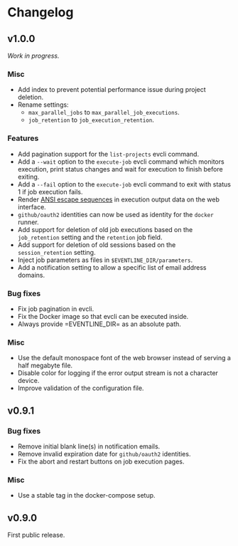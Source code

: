 # Changelog
## v1.0.0
_Work in progress._

### Misc
- Add index to prevent potential performance issue during project deletion.
- Rename settings:
  - `max_parallel_jobs` to `max_parallel_job_executions`.
  - `job_retention` to `job_execution_retention`.

### Features
- Add pagination support for the `list-projects` evcli command.
- Add a `--wait` option to the `execute-job` evcli command which monitors
  execution, print status changes and wait for execution to finish before
  exiting.
- Add a `--fail` option to the `execute-job` evcli command to exit with status
  1 if job execution fails.
- Render [ANSI escape
  sequences](https://en.wikipedia.org/wiki/ANSI_escape_code) in execution
  output data on the web interface.
- `github/oauth2` identities can now be used as identity for the `docker`
  runner.
- Add support for deletion of old job executions based on the `job_retention`
  setting and the `retention` job field.
- Add support for deletion of old sessions based on the `session_retention`
  setting.
- Inject job parameters as files in `$EVENTLINE_DIR/parameters`.
- Add a notification setting to allow a specific list of email address
  domains.

### Bug fixes
- Fix job pagination in evcli.
- Fix the Docker image so that evcli can be executed inside.
- Always provide =EVENTLINE_DIR= as an absolute path.

### Misc
- Use the default monospace font of the web browser instead of serving a half
  megabyte file.
- Disable color for logging if the error output stream is not a character
  device.
- Improve validation of the configuration file.

## v0.9.1
### Bug fixes
- Remove initial blank line(s) in notification emails.
- Remove invalid expiration date for `github/oauth2` identities.
- Fix the abort and restart buttons on job execution pages.

### Misc
- Use a stable tag in the docker-compose setup.

## v0.9.0
First public release.
